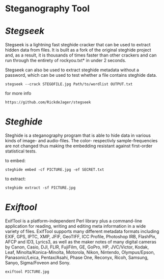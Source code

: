 # Steganography Tool

# *Stegseek*

Stegseek is a lightning fast steghide cracker that can be used to extract hidden data from files. It is built as a fork of the original steghide project and, as a result, it is thousands of times faster than other crackers and can run through the entirety of rockyou.txt* in under 2 seconds.

Stegseek can also be used to extract steghide metadata without a password, which can be used to test whether a file contains steghide data.

```
stegseek --crack STEGOFILE.jpg Path/to/wordlist OUTPUT.txt
```
for more info
```
https://github.com/RickdeJager/stegseek
```


# *Steghide*

Steghide is a steganography program that is able to hide data in various kinds of image- and audio-files. The color- respectivly sample-frequencies are not changed thus making the embedding resistant against first-order statistical tests. 

to embed:
```
steghide embed -cf PICTURE.jpg -ef SECRET.txt
```

to extract:
```
steghide extract -sf PICTURE.jpg
```


# *Exiftool*

ExifTool is a platform-independent Perl library plus a command-line application for reading, writing and editing meta information in a wide variety of files. ExifTool supports many different metadata formats including EXIF, GPS, IPTC, XMP, JFIF, GeoTIFF, ICC Profile, Photoshop IRB, FlashPix, AFCP and ID3, Lyrics3, as well as the maker notes of many digital cameras by Canon, Casio, DJI, FLIR, FujiFilm, GE, GoPro, HP, JVC/Victor, Kodak, Leaf, Minolta/Konica-Minolta, Motorola, Nikon, Nintendo, Olympus/Epson, Panasonic/Leica, Pentax/Asahi, Phase One, Reconyx, Ricoh, Samsung, Sanyo, Sigma/Foveon and Sony.

```
exiftool PICTURE.jpg
```

